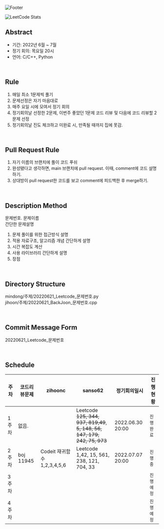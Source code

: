 ![Footer](https://capsule-render.vercel.app/api?type=waving&color=auto&height=200&section=footer&text=Algorithms%20study&fontSize=100)

![LeetCode Stats](https://leetcard.jacoblin.cool/sanso62?theme=nord&font=Chau%20Philomene%20One)
## Abstract

- 기간: 2022년 6월 ~ 7월
- 정기 회의: 목요일 20시
- 언어: C/C++, Python

<br>

## Rule

1. 매일 최소 1문제씩 풀기
2. 문제선정은 자기 마음대로
3. 매주 요일 시에 모여서 정기 회의
4. 정기회의날 선정한 2문제, 이번주 좋았던 1문제 코드 리뷰 및 다음에 코드 리뷰할 2문제 선정 
5. 정기회의날 진도 체크하고 미완료 시, 만족될 때까지 집에 못감.

<br>

## Pull Request Rule

1. 자기 이름의 브랜치에 풀이 코드 푸쉬
2. 완성됐다고 생각하면, main 브랜치에 pull request. 이때, comment에 코드 설명하기.
3. 상대방이 pull request한 코드를 보고 comment에 피드백한 후 merge하기. 


<br>

## Description Method

문제번호. 문제이름
<br>간단한 문제설명
1. 문제 풀이를 위한 접근방식 설명
2. 적용 자료구조, 알고리즘 개념 간단하게 설명
3. 시간 복잡도 계산
4. 사용 라이브러리 간단하게 설명
5. 장점


<br>

## Directory Structure
mindong/주제/20220621_Leetcode_문제번호.py <br>
jihoon/주제/20220621_BackJoon_문제번호.cpp


<br>

## Commit Message Form
20220621_Leetcode_문제번호


<br>

## Schedule


| **주차** | **코드리뷰문제**          | **zihoonc**                                                   | **sanso62**                                                   | **정기회의일시**                                                   | **진행 현황** |
| -------- | ------------------- | ------------------------------------------------------------ | ------------------------------------------------------------ | ------------------------------------------------------------ | ------------- |
| 1주차    |     없음.      |  | Leetcode ~~125, 344, 937, 819,49~~, <br> ~~5, 148, 56, 147, 179, 242, 75, 973~~ |                         2022.06.30 20:00                                     | `진행 완료`   |
| 2주차    |    boj 11945      | Codeit 재귀함수 1,2,3,4,5,6 | Leetcode 1,42, 15, 561, 238, 121, 704, 33 |                           2022.07.07 20:00                                   | `진행 중`   |
| 3주차    |          |  |  |                                                              | `진행 예정`   |
| 4주차    |          |  |  |  | `진행 예정`   |
